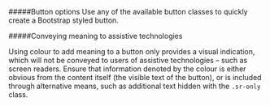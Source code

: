 #####Button options
Use any of the available button classes to quickly create a Bootstrap styled button.

#####Conveying meaning to assistive technologies

Using colour to add meaning to a button only provides a visual indication, which will not be conveyed to users of assistive technologies – such as screen readers. Ensure that information denoted by the colour is either obvious from the content itself (the visible text of the button), or is included through alternative means, such as additional text hidden with the `.sr-only` class.
